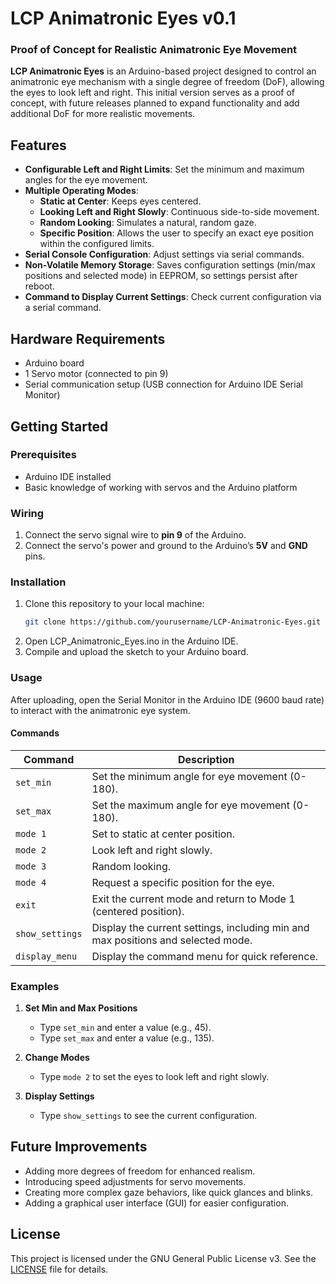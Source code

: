 # LCP Animatronic Eyes v0.1

### Proof of Concept for Realistic Animatronic Eye Movement

**LCP Animatronic Eyes** is an Arduino-based project designed to control an animatronic eye mechanism with a single degree of freedom (DoF), allowing the eyes to look left and right. This initial version serves as a proof of concept, with future releases planned to expand functionality and add additional DoF for more realistic movements.

## Features

- **Configurable Left and Right Limits**: Set the minimum and maximum angles for the eye movement.
- **Multiple Operating Modes**:
  - **Static at Center**: Keeps eyes centered.
  - **Looking Left and Right Slowly**: Continuous side-to-side movement.
  - **Random Looking**: Simulates a natural, random gaze.
  - **Specific Position**: Allows the user to specify an exact eye position within the configured limits.
- **Serial Console Configuration**: Adjust settings via serial commands.
- **Non-Volatile Memory Storage**: Saves configuration settings (min/max positions and selected mode) in EEPROM, so settings persist after reboot.
- **Command to Display Current Settings**: Check current configuration via a serial command.

## Hardware Requirements

- Arduino board
- 1 Servo motor (connected to pin 9)
- Serial communication setup (USB connection for Arduino IDE Serial Monitor)

## Getting Started

### Prerequisites

- Arduino IDE installed
- Basic knowledge of working with servos and the Arduino platform

### Wiring

1. Connect the servo signal wire to **pin 9** of the Arduino.
2. Connect the servo's power and ground to the Arduino’s **5V** and **GND** pins.

### Installation

1. Clone this repository to your local machine:
   ```bash
   git clone https://github.com/yourusername/LCP-Animatronic-Eyes.git
2. Open LCP_Animatronic_Eyes.ino in the Arduino IDE.
3. Compile and upload the sketch to your Arduino board.

### Usage

After uploading, open the Serial Monitor in the Arduino IDE (9600 baud rate) to interact with the animatronic eye system.

#### Commands

| Command            | Description                                                                                     |
|--------------------|-------------------------------------------------------------------------------------------------|
| `set_min`          | Set the minimum angle for eye movement (0-180).                                                 |
| `set_max`          | Set the maximum angle for eye movement (0-180).                                                 |
| `mode 1`           | Set to static at center position.                                                               |
| `mode 2`           | Look left and right slowly.                                                                     |
| `mode 3`           | Random looking.                                                                                 |
| `mode 4`           | Request a specific position for the eye.                                                        |
| `exit`             | Exit the current mode and return to Mode 1 (centered position).                                 |
| `show_settings`    | Display the current settings, including min and max positions and selected mode.                |
| `display_menu`     | Display the command menu for quick reference.                                                   |

### Examples

1. **Set Min and Max Positions**
   - Type `set_min` and enter a value (e.g., 45).
   - Type `set_max` and enter a value (e.g., 135).

2. **Change Modes**
   - Type `mode 2` to set the eyes to look left and right slowly.

3. **Display Settings**
   - Type `show_settings` to see the current configuration.

## Future Improvements

- Adding more degrees of freedom for enhanced realism.
- Introducing speed adjustments for servo movements.
- Creating more complex gaze behaviors, like quick glances and blinks.
- Adding a graphical user interface (GUI) for easier configuration.

## License

This project is licensed under the GNU General Public License v3. See the [LICENSE](LICENSE) file for details.
